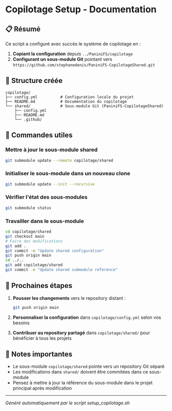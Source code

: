 # Copilotage Setup - Documentation

## 📋 Résumé

Ce script a configuré avec succès le système de copilotage en :

1. **Copiant la configuration** depuis `../PaniniFS/copilotage`
2. **Configurant un sous-module Git** pointant vers `https://github.com/stephanedenis/PaniniFS-CopilotageShared.git`

## 📁 Structure créée

```
copilotage/
├── config.yml          # Configuration locale du projet
├── README.md           # Documentation du copilotage
└── shared/             # Sous-module Git (PaniniFS-CopilotageShared)
    ├── config.yml
    ├── README.md
    └── .github/
```

## 🔧 Commandes utiles

### Mettre à jour le sous-module shared
```bash
git submodule update --remote copilotage/shared
```

### Initialiser le sous-module dans un nouveau clone
```bash
git submodule update --init --recursive
```

### Vérifier l'état des sous-modules
```bash
git submodule status
```

### Travailler dans le sous-module
```bash
cd copilotage/shared
git checkout main
# Faire des modifications
git add .
git commit -m "Update shared configuration"
git push origin main
cd ../..
git add copilotage/shared
git commit -m "Update shared submodule reference"
```

## 🚀 Prochaines étapes

1. **Pousser les changements** vers le repository distant :
   ```bash
   git push origin main
   ```

2. **Personnaliser la configuration** dans `copilotage/config.yml` selon vos besoins

3. **Contribuer au repository partagé** dans `copilotage/shared/` pour bénéficier à tous les projets

## 📝 Notes importantes

- Le sous-module `copilotage/shared` pointe vers un repository Git séparé
- Les modifications dans `shared/` doivent être commitées dans ce sous-module
- Pensez à mettre à jour la référence du sous-module dans le projet principal après modification

---

*Généré automatiquement par le script setup_copilotage.sh*
